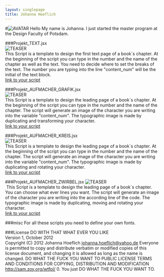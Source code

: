 ```yaml
---
layout: singlepage
title: Johanna Hoeflich
---
```

#![AVATAR](https://raw.github.com/fabiantheblind/auto-typo-adbe-id/master/JohannaHoeflich/johannahoeflich.png) Hello
My name is Johanna. I just started the master program at the Design Faculty of Potsdam.  

###Projekt_TEXT.jsx  
![TEASER](https://raw.github.com/fabiantheblind/auto-typo-adbe-id/master/JohannaHoeflich/Projekt_TEXT.png)   
This Script is a template to design the first text page of a book´s chapter. At the beginning of the script you can type in the number and the name of the chapter as well as the text. You need to decide where to set the breaks of the text. The number you are typing into the line "content_num" will be the initial of the text block.  
[link to your script](https://raw.github.com/fabiantheblind/auto-typo-adbe-id/master/JohannaHoeflich/Projekt_TEXT.jsx)  

###Projekt_AUFMACHER_GRAFIK.jsx  
![TEASER](https://raw.github.com/fabiantheblind/auto-typo-adbe-id/master/JohannaHoeflich/Projekt_AUFMACHER_GRAFIK.png)   
This Script is a template to design the leading page of a book´s chapter. At the beginning of the script you can type in the number and the name of the chapter. The script will generate an image of the character you are writing into the variable "content_num". The typographic image is made by duplicating and transforming your character.  
[link to your script](https://raw.github.com/fabiantheblind/auto-typo-adbe-id/master/JohannaHoeflich/Projekt_AUFMACHER_GRAFIK.jsx)  

###Projekt_AUFMACHER_KREIS.jsx  
![TEASER](https://raw.github.com/fabiantheblind/auto-typo-adbe-id/master/JohannaHoeflich/Projekt_AUFMACHER_KREIS.png)   
This Script is a template to design the leading page of a book´s chapter. At the beginning of the script you can type in the number and the name of the chapter. The script will generate an image of the character you are writing into the variable "content_num". The typographic image is made by duplicating and rotating your character.  
[link to your script](https://raw.github.com/fabiantheblind/auto-typo-adbe-id/master/JohannaHoeflich/Projekt_AUFMACHER_KREIS.jsx)  

###Projekt_AUFMACHER_ZWIRBEL.jsx
![TEASER](https://raw.github.com/fabiantheblind/auto-typo-adbe-id/master/JohannaHoeflich/Projekt_AUFMACHER_ZWIRBEL.png)  
 This Script is a template to design the leading page of a book´s chapter. You can choose what ever lines you want. The script will generate an image of the character you are writing into the according line of the code. The typographic image is made by duplicating, moving and rotating your character.  
[link to your script](https://raw.github.com/fabiantheblind/auto-typo-adbe-id/master/JohannaHoeflich/Projekt_AUFMACHER_ZWIRBEL.jsx)  

###misc
For all these scripts you need to define your own fonts.  

###License
DO WITH THAT WHAT EVER YOU LIKE   
Version 1, October 2012  
Copyright (C) 2012 Johanna Hoeflich johanna.hoeflich@yahoo.de Everyone is permitted to copy and distribute verbatim or modified copies of this license document, and changing it is allowed as long as the name is changed.
DO WHAT THE FUCK YOU WANT TO PUBLIC LICENSE TERMS AND CONDITIONS FOR COPYING, DISTRIBUTION AND MODIFICATION http://sam.zoy.org/wtfpl/
0. You just DO WHAT THE FUCK YOU WANT TO.
